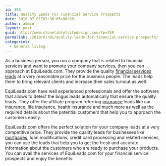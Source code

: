 ```yaml
---
id: 358
title: Quality Leads For Financial Service Prospects
date: 2010-07-01T09:36:05+00:00
author: admin
layout: post
guid: http://www.stonetabletsitedesign.com/?p=358
permalink: /2010/07/01/quality-leads-for-financial-service-prospects/
categories:
  - General living
---
```

As a business person, you run a company that is related to financial services and want to promote your company services, then you can approach at EquiLeads.com. They provide the quality [financial services leads](http://www.equileads.com/) at a very reasonable price for the business people. The leads help them to bring relevant clients and increase their sales turnout as well.

EquiLeads.com have well experienced professionals and offer the software that allows to detect the bogus leads automatically that ensure the quality leads. They offer the affiliate program referring [insurance](http://www.equileads.com/affiliates/) leads like car insurance, life insurance, health insurance and much more as well as the required details about the potential customers that help you to approach the customers easily.

EquiLeads.com offers the perfect solution for your company leads at a very competitive price. They provide the quality leads for businesses like [mortgages](http://www.equileads.com/mortgage.php), loan modifications, credit card processing and related services, you can use the leads that help you to get the fresh and accurate information about the customers who are ready to purchase your products. You can avail the services of EquiLeads.com for your financial service prospects and enjoy the benefits.